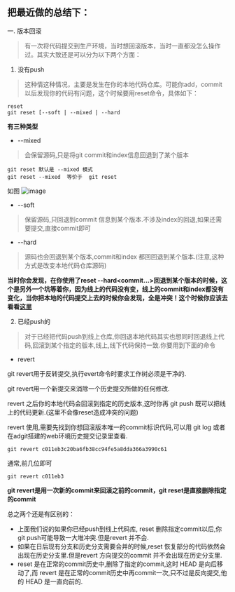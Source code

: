 ## 把最近做的总结下：

一. 版本回滚
> 有一次将代码提交到生产环境，当时想回滚版本，当时一直都没怎么操作过。其实大致还是可以分为以下两个方面：

1.  没有push
> 这种情这种情况，主要是发生在你的本地代码仓库。可能你add，commit以后发现你的代码有问题，这个时候要用reset命令，具体如下：

```
reset
git reset [--soft | --mixed | --hard
```
**有三种类型**

- --mixed
> 会保留源码,只是将git commit和index信息回退到了某个版本

```
git reset 默认是 --mixed 模式 
git reset --mixed  等价于  git reset
```
如图
![image](这个是工作区2版本库的图片路径)

- --soft
> 保留源码,只回退到commit 信息到某个版本.不涉及index的回退,如果还需要提交,直接commit即可

- --hard
> 源码也会回退到某个版本,commit和index 都回回退到某个版本.(注意,这种方式是改变本地代码仓库源码)

**当时你会发现，在你使用了reset --hard<commit...>回退到某个版本的时候，这个是另外一个坑等着你，因为线上的代码没有变，线上的commit和index都没有变化，当你把本地的代码提交上去的时候你会发现，全是冲突！这个时候你应该去看看[这里](http://www.cnblogs.com/sinojelly/archive/2011/08/07/2130172.html)**

2. 已经push的

> 对于已经把代码push到线上仓库,你回退本地代码其实也想同时回退线上代码,回滚到某个指定的版本,线上,线下代码保持一致.你要用到下面的命令

- revert

git revert用于反转提交,执行evert命令时要求工作树必须是干净的.

git revert用一个新提交来消除一个历史提交所做的任何修改.

revert 之后你的本地代码会回滚到指定的历史版本,这时你再 git push 既可以把线上的代码更新.(这里不会像reset造成冲突的问题)

revert 使用,需要先找到你想回滚版本唯一的commit标识代码,可以用 git log 或者在adgit搭建的web环境历史提交记录里查看.


```
git revert c011eb3c20ba6fb38cc94fe5a8dda366a3990c61
```

通常,前几位即可


```
git revert c011eb3
```
**git revert是用一次新的commit来回滚之前的commit，git reset是直接删除指定的commit**

总之两个还是有区别的：
- 上面我们说的如果你已经push到线上代码库, reset 删除指定commit以后,你git push可能导致一大堆冲突.但是revert 并不会.
- 如果在日后现有分支和历史分支需要合并的时候,reset 恢复部分的代码依然会出现在历史分支里.但是revert 方向提交的commit 并不会出现在历史分支里.
- reset 是在正常的commit历史中,删除了指定的commit,这时 HEAD 是向后移动了,而 revert 是在正常的commit历史中再commit一次,只不过是反向提交,他的 HEAD 是一直向前的.